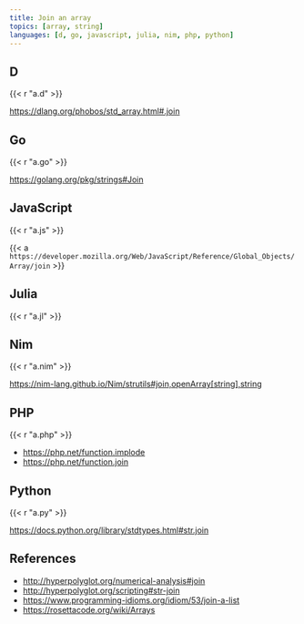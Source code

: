 ```yaml
---
title: Join an array
topics: [array, string]
languages: [d, go, javascript, julia, nim, php, python]
---
```


## D

{{< r "a.d" >}}

<https://dlang.org/phobos/std_array.html#.join>

## Go

{{< r "a.go" >}}

<https://golang.org/pkg/strings#Join>

## JavaScript

{{< r "a.js" >}}

{{< a `https://developer.mozilla.org/Web/JavaScript/Reference/Global_Objects/
Array/join` >}}

## Julia

{{< r "a.jl" >}}

## Nim

{{< r "a.nim" >}}

<https://nim-lang.github.io/Nim/strutils#join,openArray[string],string>

## PHP

{{< r "a.php" >}}

- <https://php.net/function.implode>
- <https://php.net/function.join>

## Python

{{< r "a.py" >}}

<https://docs.python.org/library/stdtypes.html#str.join>

## References

- <http://hyperpolyglot.org/numerical-analysis#join>
- <http://hyperpolyglot.org/scripting#str-join>
- <https://www.programming-idioms.org/idiom/53/join-a-list>
- <https://rosettacode.org/wiki/Arrays>
